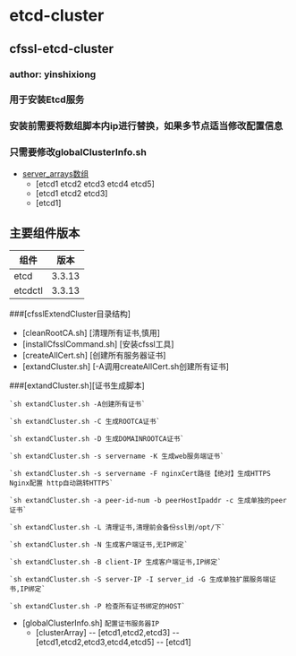 # etcd-cluster
<!-- TOC -->
## cfssl-etcd-cluster
<!-- /TOC -->
### author: yinshixiong
### 用于安装Etcd服务
### 安装前需要将数组脚本内ip进行替换，如果多节点适当修改配置信息
### 只需要修改globalClusterInfo.sh
- [server_arrays数组](用于录入IP地址)
  - [etcd1 etcd2 etcd3 etcd4 etcd5]
  - [etcd1 etcd2 etcd3]
  - [etcd1]
## 主要组件版本
| 组件 | 版本 |
| --- | --- | 
| etcd| 3.3.13|
| etcdctl| 3.3.13|


###[cfsslExtendCluster目录结构]
  - [cleanRootCA.sh] [清理所有证书,慎用]
  - [installCfsslCommand.sh] [安装cfssl工具]
  - [createAllCert.sh] [创建所有服务器证书]
  - [extandCluster.sh] [-A调用createAllCert.sh创建所有证书]
  
    
###[extandCluster.sh][证书生成脚本]
    
    `sh extandCluster.sh -A创建所有证书`
    
    `sh extandCluster.sh -C 生成ROOTCA证书`
    
    `sh extandCluster.sh -D 生成DOMAINROOTCA证书`
    
    `sh extandCluster.sh -s servername -K 生成web服务端证书`
    
    `sh extandCluster.sh -s servername -F nginxCert路径【绝对】生成HTTPS Nginx配置 http自动跳转HTTPS`
    
    `sh extandCluster.sh -a peer-id-num -b peerHostIpaddr -c 生成单独的peer证书`
    
    `sh extandCluster.sh -L 清理证书,清理前会备份ssl到/opt/下`
    
    `sh extandCluster.sh -N 生成客户端证书,无IP绑定`
    
    `sh extandCluster.sh -B client-IP 生成客户端证书,IP绑定`
    
    `sh extandCluster.sh -S server-IP -I server_id -G 生成单独扩展服务端证书,IP绑定`
    
    `sh extandCluster.sh -P 检查所有证书绑定的HOST`
  - [globalClusterInfo.sh]
  	`配置证书服务器IP`
	- [clusterArray]
	-- [etcd1,etcd2,etcd3]
	-- [etcd1,etcd2,etcd3,etcd4,etcd5]
	-- [etcd1]
